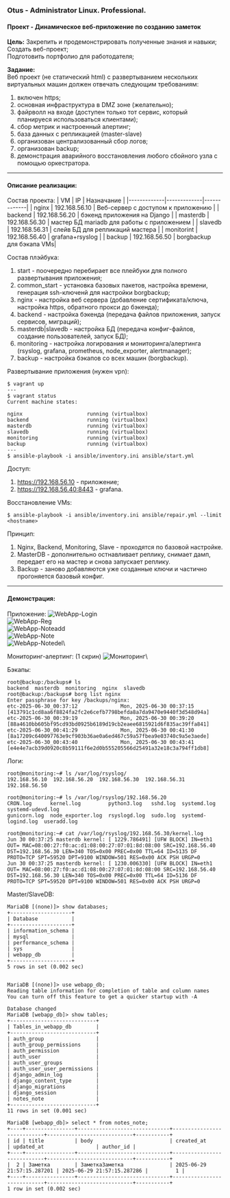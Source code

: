 ### **Otus - Administrator Linux. Professional.**  
#### **Проект - Динамическое веб-приложение по созданию заметок**  
**Цель:** 
Закрепить и продемонстрировать полученные знания и навыки;\
Создать веб-проект;\
Подготовить портфолио для работодателя;

**Задание:**  
Веб проект (не статический html) с развертыванием нескольких виртуальных машин должен отвечать следующим требованиям:

1) включен https;
2) основная инфраструктура в DMZ зоне (желательно);
3) файрволл на входе (доступен только тот сервис, который планируеся использоваться клиентами);
4) сбор метрик и настроенный алертинг;
5) база данных с репликацией (master-slave)
6) организован централизованный сбор логов;
7) организован backup;
8) демонстрация аварийного восстановления любого сбойного узла с помощью оркестратора.

****
#### **Описание реализации:**
Состав проекта:
| VM | IP | Назначание |
|-------------|-------------|-------------|
| nginx | 192.168.56.10  | Веб-сервер с доступом к приложению |
| backend | 192.168.56.20  | бэкенд приложения на Django  |
| masterdb | 192.168.56.30  | мастер БД mariadb для работы с приложением |
| slavedb | 192.168.56.31  | слейв БД для репликаций мастера |
| monitorint | 192.168.56.40  | grafana+rsyslog  |
| backup | 192.168.56.50  | borgbackup для бэкапа VMs|

Состав плэйбука:
1) start - поочередно перебирает все плейбуки для полного развертывания приложения;
2) common_start - установка базовых пакетов, настройка времени, генерация ssh-ключенй для настройки borgbackup;
3) nginx - настройка веб сервера (добавление сертификата/ключа, настройка https, обратного прокси до бэкенда);
4) backend - настройка бэкенда (передача файлов приложения, запуск сервисов, миграций);
5) masterdb|slavedb - настройка БД (передача конфиг-файлов, создание пользователей, запуск БД);
6) monitoring - настройка логирования и мониторинга/алертинга (rsyslog, grafana, prometheus, node_exporter, alertmanager);
7) backup - настройка бэкапов со всех машин (borgbackup).

Развертывание приложения (нужен vpn):
```
$ vagrant up
---
$ vagrant status
Current machine states:

nginx                     running (virtualbox)
backend                   running (virtualbox)
masterdb                  running (virtualbox)
slavedb                   running (virtualbox)
monitoring                running (virtualbox)
backup                    running (virtualbox)
---
$ ansible-playbook -i ansible/inventory.ini ansible/start.yml
```
Доступ:
1) https://192.168.56.10 - приложение;
2) https://192.168.56.40:8443 - grafana.


Восстановление VMs:
```
$ ansible-playbook -i ansible/inventory.ini ansible/repair.yml --limit <hostname>
```
Принцип: 
1) Nginx, Backend, Monitoring, Slave - проходятся по базовой настройке.
2) MasterDB - дополнительно остнавливает реплику, снимает дамп, передает его на мастер и снова запускает реплику.
3) Backup - заново добавляются уже созданные ключи и частично прогоняется базовый конфиг.


****
#### **Демонстрация:**
Приложение:
![WebApp-Login](https://github.com/YuP26/O_HT/blob/main/project/screens/webapp1.png)\
![WebApp-Reg](https://github.com/YuP26/O_HT/blob/main/project/screens/webapp2.png)\
![WebApp-Noteadd](https://github.com/YuP26/O_HT/blob/main/project/screens/webapp3.png)\
![WebApp-Note](https://github.com/YuP26/O_HT/blob/main/project/screens/webapp4.png)\
![WebApp-Notedel](https://github.com/YuP26/O_HT/blob/main/project/screens/webapp5.png)\

Мониторинг-алертинг:
(1 скрин)
![Мониторинг](https://github.com/YuP26/O_HT/blob/main/project/screens/monitoring.png)\

Бэкапы:
```
root@backup:/backups# ls
backend  masterdb  monitoring  nginx  slavedb
root@backup:/backups# borg list nginx 
Enter passphrase for key /backups/nginx: 
etc-2025-06-30_00:37:12              Mon, 2025-06-30 00:37:15 [413791c1cd8aa6f8824fa2fc2e6cefb7798befda8a7da9470e9440f3d548d94a]
etc-2025-06-30_00:39:19              Mon, 2025-06-30 00:39:20 [88a4610bb605bf95cd93bd0925b6189d19cb2eaee6815921d6f835ac39ffa841]
etc-2025-06-30_00:41:29              Mon, 2025-06-30 00:41:30 [8a17209c640097763e9cf903b36ae0a6ed467c59a57fbea9e03740c9a5e3aede]
etc-2025-06-30_00:43:40              Mon, 2025-06-30 00:43:41 [e4e4e7acb39d0920c8b59111f6e2d0b555205566d25491a32e18c3a794ff1db8]

```
Логи:
```
root@monitoring:~# ls /var/log/rsyslog/
192.168.56.10  192.168.56.20  192.168.56.30  192.168.56.31  192.168.56.50

root@monitoring:~# ls /var/log/rsyslog/192.168.56.20
CRON.log      kernel.log         python3.log   sshd.log  systemd.log         systemd-udevd.log
gunicorn.log  node_exporter.log  rsyslogd.log  sudo.log  systemd-logind.log  useradd.log

root@monitoring:~# cat /var/log/rsyslog/192.168.56.30/kernel.log 
Jun 30 00:37:25 masterdb kernel: [ 1229.786491] [UFW BLOCK] IN=eth1 OUT= MAC=08:00:27:f0:ac:d1:08:00:27:07:01:8d:08:00 SRC=192.168.56.40 DST=192.168.56.30 LEN=340 TOS=0x00 PREC=0x00 TTL=64 ID=5135 DF PROTO=TCP SPT=59520 DPT=9100 WINDOW=501 RES=0x00 ACK PSH URGP=0 
Jun 30 00:37:25 masterdb kernel: [ 1230.006330] [UFW BLOCK] IN=eth1 OUT= MAC=08:00:27:f0:ac:d1:08:00:27:07:01:8d:08:00 SRC=192.168.56.40 DST=192.168.56.30 LEN=340 TOS=0x00 PREC=0x00 TTL=64 ID=5136 DF PROTO=TCP SPT=59520 DPT=9100 WINDOW=501 RES=0x00 ACK PSH URGP=0 
```
Master/SlaveDB:
```
MariaDB [(none)]> show databases;
+--------------------+
| Database           |
+--------------------+
| information_schema |
| mysql              |
| performance_schema |
| sys                |
| webapp_db          |
+--------------------+
5 rows in set (0.002 sec)


MariaDB [(none)]> use webapp_db;
Reading table information for completion of table and column names
You can turn off this feature to get a quicker startup with -A

Database changed
MariaDB [webapp_db]> show tables;
+----------------------------+
| Tables_in_webapp_db        |
+----------------------------+
| auth_group                 |
| auth_group_permissions     |
| auth_permission            |
| auth_user                  |
| auth_user_groups           |
| auth_user_user_permissions |
| django_admin_log           |
| django_content_type        |
| django_migrations          |
| django_session             |
| notes_note                 |
+----------------------------+
11 rows in set (0.001 sec)

MariaDB [webapp_db]> select * from notes_note;
+----+----------------+------------------------------+----------------------------+----------------------------+-----------+
| id | title          | body                         | created_at                 | updated_at                 | author_id |
+----+----------------+------------------------------+----------------------------+----------------------------+-----------+
|  2 | Заметка        | ЗаметкаЗаметка               | 2025-06-29 21:57:15.287201 | 2025-06-29 21:57:15.287286 |         1 |
+----+----------------+------------------------------+----------------------------+----------------------------+-----------+
1 row in set (0.002 sec)
```
